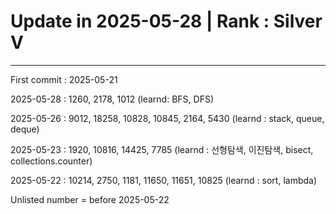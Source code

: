 <h1>Update in 2025-05-28 | Rank : Silver V</h1>
<hr>
<p>First commit : 2025-05-21</p>
<p>2025-05-28 : 1260, 2178, 1012 (learnd: BFS, DFS)</p>
<p>2025-05-26 : 9012, 18258, 10828, 10845, 2164, 5430 (learnd : stack, queue, deque)</p>
<p>2025-05-23 : 1920, 10816, 14425, 7785 (learnd : 선형탐색, 이진탐색, bisect, collections.counter)</p>
<p>2025-05-22 : 10214, 2750, 1181, 11650, 11651, 10825 (learnd : sort, lambda)<p>
<p>Unlisted number = before 2025-05-22 </p>